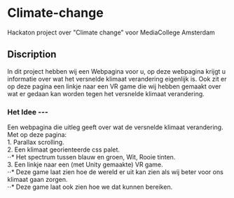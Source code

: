 # Climate-change
Hackaton project over "Climate change" voor MediaCollege Amsterdam

## Discription
In dit project hebben wij een Webpagina voor u, op deze webpagina krijgt u informatie over wat het versnelde klimaat verandering eigenlijk is. Ook zit er op deze pagina een linkje naar een VR game die wij hebben gemaakt over wat er gedaan kan worden tegen het versnelde klimaat verandering.

### Het Idee  ---
Een webpagina die uitleg geeft over wat de versnelde klimaat verandering.  
  Met op deze pagina:  
    1. Parallax scrolling.  
    2. Een klimaat georienteerde css palet.  
        ⋅⋅* Het spectrum tussen blauw en groen, Wit, Rooie tinten.  
    3. Een linkje naar een (met Unity gemaakte) VR game.  
        ⋅⋅* Deze game laat zien hoe de wereld er uit kan zien als wij beter voor ons klimaat gaan zorgen.  
        ⋅⋅* Deze game laat ook zien hoe we dat kunnen bereiken.  
